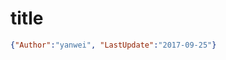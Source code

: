 # title

<link rel="stylesheet" type="text/css" href="https://yanwei.github.io/auto-number-title.css" />

```json
{"Author":"yanwei", "LastUpdate":"2017-09-25"}
```
